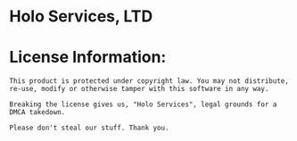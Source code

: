 #   Holo Services, LTD

#   License Information:
    This product is protected under copyright law. You may not distribute, re-use, modify or otherwise tamper with this software in any way.

    Breaking the license gives us, "Holo Services", legal grounds for a DMCA takedown.
    
    Please don't steal our stuff. Thank you.
